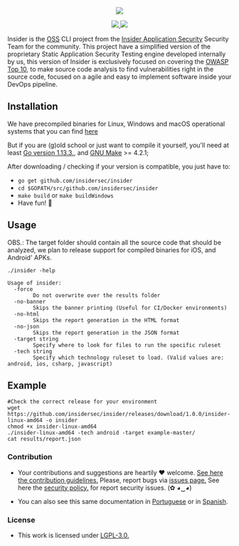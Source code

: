 <p align="center">
  <img src="https://insidersec.io/wp-content/uploads/2020/03/insider-novo-logo.png">
  <p align="center">
    <a href="https://github.com/insidersec/insider/blob/master/LICENSE.md">
      <img src="https://img.shields.io/badge/license-LGPL-blue.svg">
    </a>
    <a href="https://github.com/insidersec/insider/releases">
      <img src="https://img.shields.io/badge/version-0.9-blue.svg">
    </a>
  </p>
</p>

Insider is the [OSS](https://opensource.org/) CLI project from the [Insider Application Security](https://insidersec.io) Security Team for the community.
This project have a simplified version of the proprietary Static Application Security Testing engine developed internally by us, this version of Insider is exclusively focused on covering the [OWASP Top 10](https://owasp.org/www-project-top-ten/), to make source code analysis to find vulnerabilities right in the source code, focused on a agile and easy to implement software inside your DevOps pipeline.

## Installation

We have precompiled binaries for Linux, Windows and macOS operational systems that you can find [here](https://github.com/insidersec/insider/releases)

But if you are (g)old school or just want to compile it yourself, you'll need at least [Go version 1.13.3.](https://golang.org/dl/), and [GNU Make](https://www.gnu.org/software/make/) >= 4.2.1;

After downloading / checking if your version is compatible, you just have to:

* `go get github.com/insidersec/insider`
* `cd $GOPATH/src/github.com/insidersec/insider`
* `make build` or `make buildWindows`
* Have fun! :rocket:

## Usage

OBS.: The target folder should contain all the source code that should be analyzed, we plan to release support for compiled binaries for iOS, and Android' APKs.

````
./insider -help

Usage of insider:
  -force
    	Do not overwrite over the results folder
  -no-banner
    	Skips the banner printing (Useful for CI/Docker environments)
  -no-html
    	Skips the report generation in the HTML format
  -no-json
    	Skips the report generation in the JSON format
  -target string
    	Specify where to look for files to run the specific ruleset
  -tech string
    	Specify which technology ruleset to load. (Valid values are: android, ios, csharp, javascript)
````

## Example

````
#Check the correct release for your environment
wget https://github.com/insidersec/insider/releases/download/1.0.0/insider-linux-amd64 -o insider
chmod +x insider-linux-amd64
./insider-linux-amd64 -tech android -target example-master/
cat results/report.json
````

### Contribution

- Your contributions and suggestions are heartily ♥ welcome. [See here the contribution guidelines.](/.github/CONTRIBUTING.md) Please, report bugs via [issues page.](https://github.com/insidersec/insider/issues) See here the [security policy.](/.github/SECURITY.md) for report security issues. (✿ ◕‿◕)

- You can also see this same documentation in [Portuguese](/documentation/PT_BR.md) or in [Spanish](/documentation/ES.md).

### License

- This work is licensed under [LGPL-3.0.](/LICENSE.md)
